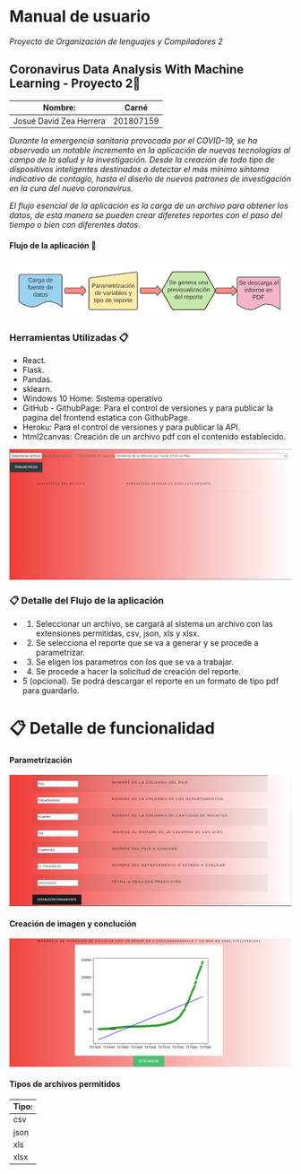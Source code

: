 # Manual de usuario

_Proyecto de Organización de lenguajes y Compiladores 2_

## Coronavirus Data Analysis With Machine Learning - Proyecto 2🚀

| Nombre:                     | Carné     |
| --------------------------- | --------- |
| Josué David Zea Herrera     | 201807159 |

_Durante la emergencia sanitaria provocada por el COVID-19, se ha observado un notable incremento en la aplicación de nuevas tecnologías al campo de la salud y la investigación. Desde la creación de todo tipo de dispositivos inteligentes destinados a detectar el más mínimo síntoma indicativo de contagio, hasta el diseño de nuevos patrones de investigación en la cura del nuevo coronavirus._

_El flujo esencial de la aplicación es la carga de un archivo para obtener los datos, de esta manera se pueden crear diferetes reportes con el paso del tiempo o bien con diferentes datos._

#### Flujo de la aplicación 🚀
![This is a alt text.](./img/Flux.PNG "Pagina Web- Funcionamiento.")

### Herramientas Utilizadas 📋

- React.
- Flask.
- Pandas.
- sklearn.
- Windows 10 Home: Sistema operativo
- GitHub - GithubPage: Para el control de versiones y para publicar la pagina del frontend estatica con GithubPage.
- Heroku: Para el control de versiones y para publicar la API.
- html2canvas: Creación de un archivo pdf con el contenido establecido.
  
![This is a alt text.](./img/General.PNG "Pagina Web- Funcionamiento.")


### 📋 Detalle del Flujo de la aplicación
- 1. Seleccionar un archivo, se cargará al sistema un archivo con las extensiones permitidas, csv, json, xls y xlsx.
- 2. Se selecciona el reporte que se va a generar y se procede a parametrizar.
- 3. Se eligen los parametros con los que se va a trabajar.
- 4. Se procede a hacer la solicitud de creación del reporte.
- 5 (opcional). Se podrá descargar el reporte en un formato de tipo pdf para guardarlo.

# 📋 Detalle de funcionalidad

#### Parametrización
![This is a alt text.](./img/Parametrice.PNG "Pagina Web- Funcionamiento.")
#### Creación de imagen y conclución
![This is a alt text.](./img/Graphic.PNG "Pagina Web- Funcionamiento.")

#### Tipos de archivos permitidos

| Tipo:                     | 
| --------------------------- |
| csv   |
| json     |
| xls     |
| xlsx     |
